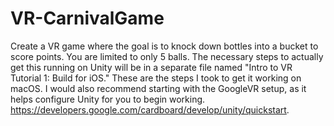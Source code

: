# VR-CarnivalGame

Create a VR game where the goal is to knock down bottles into a bucket to score points. You are limited to only 5 balls. The necessary steps to actually get this running on Unity will be in a separate file named "Intro to VR Tutorial 1: Build for iOS." These are the steps I took to get it working on macOS. I would also recommend starting with the GoogleVR setup, as it helps configure Unity for you to begin working. https://developers.google.com/cardboard/develop/unity/quickstart. 

